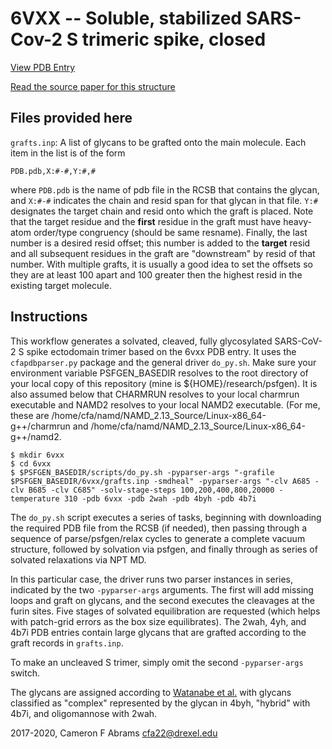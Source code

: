 # 6VXX -- Soluble, stabilized SARS-Cov-2 S trimeric spike, closed

[View PDB Entry](http://www.rcsb.org/structure/6VXX)

[Read the source paper for this structure](http://dx.doi.org/10.1016/j.cell.2020.02.058)

## Files provided here

`grafts.inp`:  A list of glycans to be grafted onto the main molecule.  Each item in the list is of the form
```
PDB.pdb,X:#-#,Y:#,#
```
where `PDB.pdb` is the name of pdb file in the RCSB that contains the glycan, and `X:#-#` indicates the chain and resid span for that glycan in that file.  `Y:#` designates the target chain and resid onto which the graft is placed.  Note that the target residue and the **first** residue in the graft must have heavy-atom order/type congruency (should be same resname).  Finally, the last number is a desired resid offset; this number is added to the **target** resid and all subsequent residues in the graft are "downstream" by resid of that number.  With multiple grafts, it is usually a good idea to set the offsets so they are at least 100 apart and 100 greater then the highest resid in the existing target molecule.

## Instructions

This workflow generates a solvated, cleaved, fully glycosylated SARS-CoV-2 S spike ectodomain trimer based on the 6vxx PDB entry.  It uses the `cfapdbparser.py` package and the general driver `do_py.sh`.   Make sure your environment variable PSFGEN_BASEDIR resolves to the root directory of your local copy of this repository (mine is ${HOME}/research/psfgen).  It is also assumed below that CHARMRUN resolves to your local charmrun executable and NAMD2 resolves to your local NAMD2 executable.  (For me, these are /home/cfa/namd/NAMD_2.13_Source/Linux-x86_64-g++/charmrun and /home/cfa/namd/NAMD_2.13_Source/Linux-x86_64-g++/namd2.

```
$ mkdir 6vxx
$ cd 6vxx
$ $PSFGEN_BASEDIR/scripts/do_py.sh -pyparser-args "-grafile $PSFGEN_BASEDIR/6vxx/grafts.inp -smdheal" -pyparser-args "-clv A685 -clv B685 -clv C685" -solv-stage-steps 100,200,400,800,20000 -temperature 310 -pdb 6vxx -pdb 2wah -pdb 4byh -pdb 4b7i
```

The `do_py.sh` script executes a series of tasks, beginning with downloading the required PDB file from the RCSB (if needed), then passing through a sequence of parse/psfgen/relax cycles to generate a complete vacuum structure, followed by solvation via psfgen, and finally through as series of solvated relaxations via NPT MD.  

In this particular case, the driver runs two parser instances in series, indicated by the two `-pyparser-args` arguments.  The first will add missing loops and graft on glycans, and the second executes the cleavages at the furin sites.  Five stages of solvated equilibration are requested (which helps with patch-grid errors as the box size equilibrates).  The 2wah, 4yh, and 4b7i PDB entries contain large glycans that are grafted according to the graft records in `grafts.inp`.

To make an uncleaved S trimer, simply omit the second `-pyparser-args` switch.

The glycans are assigned according to [Watanabe et al.](https://science.sciencemag.org/content/369/6501/330) with glycans classified as "complex" represented by the glycan in 4byh, "hybrid" with 4b7i, and oligomannose with 2wah.

2017-2020, Cameron F Abrams  cfa22@drexel.edu
